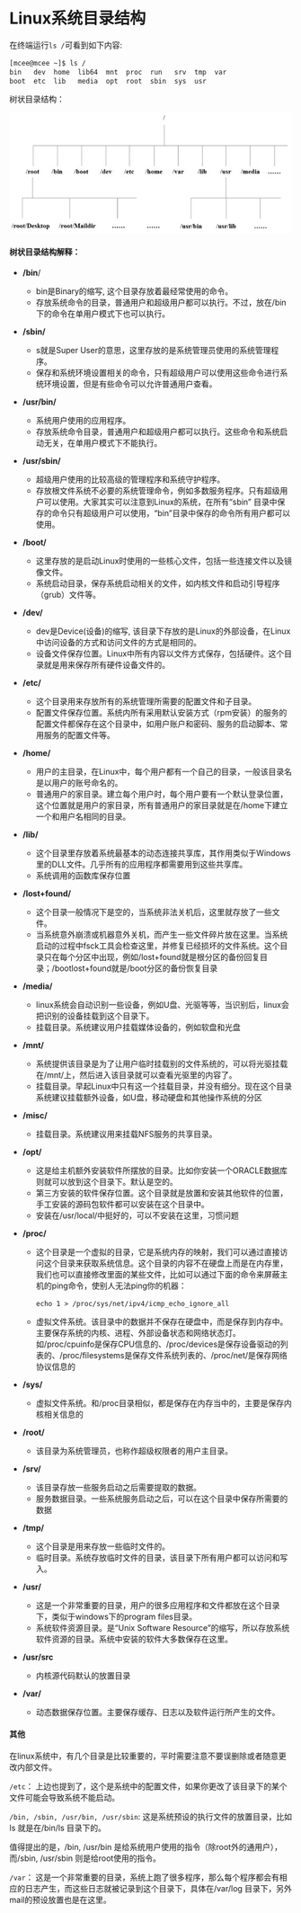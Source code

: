 # Linux系统目录结构

在终端运行`ls /`可看到如下内容:

```shell
[mcee@mcee ~]$ ls /
bin   dev  home  lib64  mnt  proc  run   srv  tmp  var
boot  etc  lib   media  opt  root  sbin  sys  usr
```

树状目录结构：

![./images/1.jpg](./images/linux系统目录结构.jpg)



#### 树状目录结构解释：

* **/bin**/

  * bin是Binary的缩写, 这个目录存放着最经常使用的命令。
  * 存放系统命令的目录，普通用户和超级用户都可以执行。不过，放在/bin下的命令在单用户模式下也可以执行。

* **/sbin/**

  * s就是Super User的意思，这里存放的是系统管理员使用的系统管理程序。
  * 保存和系统环境设置相关的命令，只有超级用户可以使用这些命令进行系统环境设置，但是有些命令可以允许普通用户查看。

* **/usr/bin/**

  * 系统用户使用的应用程序。
  * 存放系统命令目录，普通用户和超级用户都可以执行。这些命令和系统启动无关，在单用户模式下不能执行。

* **/usr/sbin/**

  * 超级用户使用的比较高级的管理程序和系统守护程序。
  * 存放根文件系统不必要的系统管理命令，例如多数服务程序。只有超级用户可以使用。大家其实可以注意到Linux的系统，在所有“sbin” 目录中保存的命令只有超级用户可以使用，“bin”目录中保存的命令所有用户都可以使用。

* **/boot/**

  * 这里存放的是启动Linux时使用的一些核心文件，包括一些连接文件以及镜像文件。
  * 系统启动目录，保存系统启动相关的文件，如内核文件和启动引导程序（grub）文件等。

* **/dev/**

  * dev是Device(设备)的缩写, 该目录下存放的是Linux的外部设备，在Linux中访问设备的方式和访问文件的方式是相同的。
  * 设备文件保存位置。Linux中所有内容以文件方式保存，包括硬件。这个目录就是用来保存所有硬件设备文件的。

* **/etc/**

  * 这个目录用来存放所有的系统管理所需要的配置文件和子目录。
  * 配置文件保存位置。系统内所有采用默认安装方式（rpm安装）的服务的配置文件都保存在这个目录中，如用户账户和密码、服务的启动脚本、常用服务的配置文件等。

* **/home/**

  * 用户的主目录，在Linux中，每个用户都有一个自己的目录，一般该目录名是以用户的账号命名的。
  * 普通用户的家目录。建立每个用户时，每个用户要有一个默认登录位置，这个位置就是用户的家目录，所有普通用户的家目录就是在/home下建立一个和用户名相同的目录。

* **/lib/**

  * 这个目录里存放着系统最基本的动态连接共享库，其作用类似于Windows里的DLL文件。几乎所有的应用程序都需要用到这些共享库。
  * 系统调用的函数库保存位置

* **/lost+found/**

  * 这个目录一般情况下是空的，当系统非法关机后，这里就存放了一些文件。
  * 当系统意外崩溃或机器意外关机，而产生一些文件碎片放在这里。当系统启动的过程中fsck工具会检查这里，并修复已经损坏的文件系统。这个目录只在每个分区中出现，例如/lost+found就是根分区的备份回复目录；/bootlost+found就是/boot分区的备份恢复目录

* **/media/**

  * linux系统会自动识别一些设备，例如U盘、光驱等等，当识别后，linux会把识别的设备挂载到这个目录下。
  * 挂载目录。系统建议用户挂载媒体设备的，例如软盘和光盘

* **/mnt/**

  * 系统提供该目录是为了让用户临时挂载别的文件系统的，可以将光驱挂载在/mnt/上，然后进入该目录就可以查看光驱里的内容了。
  * 挂载目录。早起Linux中只有这一个挂载目录，并没有细分。现在这个目录系统建议挂载额外设备，如U盘，移动硬盘和其他操作系统的分区

* **/misc/**

  * 挂载目录。系统建议用来挂载NFS服务的共享目录。

* **/opt/**

  * 这是给主机额外安装软件所摆放的目录。比如你安装一个ORACLE数据库则就可以放到这个目录下。默认是空的。
  * 第三方安装的软件保存位置。这个目录就是放置和安装其他软件的位置，手工安装的源码包软件都可以安装在这个目录中。
  * 安装在/usr/local/中挺好的，可以不安装在这里，习惯问题

* **/proc/** 

  * 这个目录是一个虚拟的目录，它是系统内存的映射，我们可以通过直接访问这个目录来获取系统信息。这个目录的内容不在硬盘上而是在内存里，我们也可以直接修改里面的某些文件，比如可以通过下面的命令来屏蔽主机的ping命令，使别人无法ping你的机器：

    ```Shell
    echo 1 > /proc/sys/net/ipv4/icmp_echo_ignore_all
    ```

  * 虚拟文件系统。该目录中的数据并不保存在硬盘中，而是保存到内存中。主要保存系统的内核、进程、外部设备状态和网络状态灯。如/proc/cpuinfo是保存CPU信息的、/proc/devices是保存设备驱动的列表的、/proc/filesystems是保存文件系统列表的、/proc/net/是保存网络协议信息的

* **/sys/**

  * 虚拟文件系统。和/proc目录相似，都是保存在内存当中的，主要是保存内核相关信息的

* **/root/**

  * 该目录为系统管理员，也称作超级权限者的用户主目录。

* **/srv/**

  * 该目录存放一些服务启动之后需要提取的数据。
  * 服务数据目录。一些系统服务启动之后，可以在这个目录中保存所需要的数据

* **/tmp/**

  * 这个目录是用来存放一些临时文件的。
  * 临时目录。系统存放临时文件的目录，该目录下所有用户都可以访问和写入。

* **/usr/**

  * 这是一个非常重要的目录，用户的很多应用程序和文件都放在这个目录下，类似于windows下的program files目录。
  * 系统软件资源目录。是“Unix Software Resource”的缩写，所以存放系统软件资源的目录。系统中安装的软件大多数保存在这里。

* **/usr/src**

  * 内核源代码默认的放置目录

* **/var/**

  * 动态数据保存位置。主要保存缓存、日志以及软件运行所产生的文件。



#### 其他

​	在linux系统中，有几个目录是比较重要的，平时需要注意不要误删除或者随意更改内部文件。

`/etc`： 上边也提到了，这个是系统中的配置文件，如果你更改了该目录下的某个文件可能会导致系统不能启动。

`/bin, /sbin, /usr/bin, /usr/sbin`: 这是系统预设的执行文件的放置目录，比如 ls 就是在/bin/ls 目录下的。

值得提出的是，/bin, /usr/bin 是给系统用户使用的指令（除root外的通用户），而/sbin, /usr/sbin 则是给root使用的指令。

`/var`： 这是一个非常重要的目录，系统上跑了很多程序，那么每个程序都会有相应的日志产生，而这些日志就被记录到这个目录下，具体在/var/log 目录下，另外mail的预设放置也是在这里。